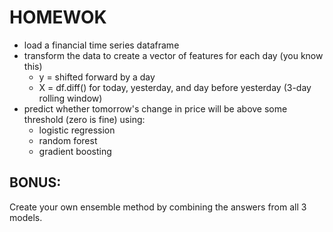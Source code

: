 # HOMEWOK

* load a financial time series dataframe
* transform the data to create a vector of features for each day (you know this)
  * y = shifted forward by a day
  * X = df.diff() for today, yesterday, and day before yesterday (3-day rolling window)
* predict whether tomorrow's change in price will be above some threshold (zero is fine) using:
  * logistic regression
  * random forest
  * gradient boosting

## BONUS:

Create your own ensemble method by combining the answers from all 3 models.
